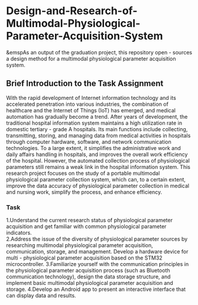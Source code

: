 # Design-and-Research-of-Multimodal-Physiological-Parameter-Acquisition-System
&emspAs an output of the graduation project, this repository open - sources a design method for a multimodal physiological parameter acquisition system.

## Brief Introduction to the Task Assignment
With the rapid development of Internet information technology and its accelerated penetration into various industries, the combination of healthcare and the Internet of Things (IoT) has emerged, and medical automation has gradually become a trend. After years of development, the traditional hospital information system maintains a high utilization rate in domestic tertiary - grade A hospitals. Its main functions include collecting, transmitting, storing, and managing data from medical activities in hospitals through computer hardware, software, and network communication technologies. To a large extent, it simplifies the administrative work and daily affairs handling in hospitals, and improves the overall work efficiency of the hospital. However, the automated collection process of physiological parameters still remains a weak link in the hospital information system. This research project focuses on the study of a portable multimodal physiological parameter collection system, which can, to a certain extent, improve the data accuracy of physiological parameter collection in medical and nursing work, simplify the process, and enhance efficiency. 
### Task
1.Understand the current research status of physiological parameter acquisition and get familiar with common physiological parameter indicators.<br>
2.Address the issue of the diversity of physiological parameter sources by researching multimodal physiological parameter acquisition, communication, storage, and management. Develop a hardware device for multi - physiological parameter acquisition based on the STM32 microcontroller. 
3.Familiarize yourself with the communication principles in the physiological parameter acquisition process (such as Bluetooth communication technology), design the data storage structure, and implement basic multimodal physiological parameter acquisition and storage.
4.Develop an Android app to present an interactive interface that can display data and results.
